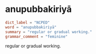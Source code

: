 # anupubbakiriyā

``` toml
dict_label = "NCPED"
word = "anupubbakiriyā"
summary = "regular or gradual working."
grammar_comment = "feminine"
```

regular or gradual working.

